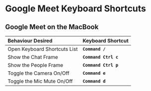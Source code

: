 
# Google Meet Keyboard Shortcuts

## Google Meet on the MacBook

| Behaviour Desired               | Keyboard Shortcut              |
|:------------------------------- |:------------------------------ |
| Open Keyboard Shortcuts List    | **`Command /`**                |
| Show the Chat Frame             | **`Command Ctrl c`**           |
| Show the People Frame           | **`Command Ctrl p`**           |
| Toggle the Camera On/Off        | **`Command e`**                |
| Toggle the Mic Mute On/Off      | **`Command d`**                |

